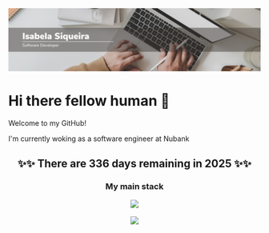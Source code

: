 <img src="https://raw.githubusercontent.com/Isabela192/Isabela192/main/github_banner.png">

# Hi there fellow human 👋

Welcome to my GitHub!

I'm currently woking as a software engineer at Nubank 

<h2  align='center'>✨✨ There are 336 days remaining in 2025 ✨✨ </h2>

<h3 align='center'> My main stack </h3>
<p align="center">
  <a href="https://skillicons.dev">
    <img src="https://skillicons.dev/icons?i=git,docker,python,clojure,r" />
  </a>
</p>

<p align='center'>
<a href='https://www.linkedin.com/in/isabela-siqueira-611641128/'><img src="https://img.shields.io/badge/linkedin-%230077B5.svg?&style=for-the-badge&logo=linkedin&logoColor=white">
</p>

